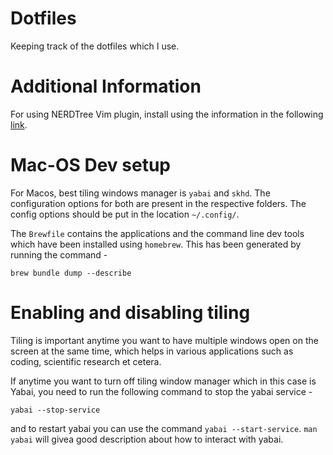 # Dotfiles
Keeping track of the dotfiles which I use.

# Additional Information 
For using NERDTree Vim plugin, install using the information in the following [link](https://catonmat.net/vim-plugins-nerdtree-vim).

# Mac-OS Dev setup

For Macos, best tiling windows manager is `yabai` and `skhd`. The configuration options for both are present in the respective folders. The config options should be put in the location `~/.config/`.

The `Brewfile` contains the applications and the command line dev tools which have been installed using `homebrew`. This has been generated by running the command - 

```
brew bundle dump --describe
```

# Enabling and disabling tiling
Tiling is important anytime you want to have multiple windows open on the screen at the same time, which helps in various applications such as coding, scientific research et cetera.

If anytime you want to turn off tiling window manager which in this case is Yabai, you need to run the following command to stop the yabai service - 

```
yabai --stop-service
```
and to restart yabai you can use the command `yabai --start-service`. `man yabai` will givea good description about how to interact with yabai.